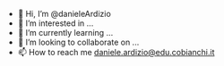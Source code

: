 - 👋 Hi, I’m @danieleArdizio
- 👀 I’m interested in ...
- 🌱 I’m currently learning ...
- 💞️ I’m looking to collaborate on ...
- 📫 How to reach me daniele.ardizio@edu.cobianchi.it

<!---
danieleArdizio/danieleArdizio is a ✨ special ✨ repository because its `README.md` (this file) appears on your GitHub profile.
You can click the Preview link to take a look at your changes.
--->
